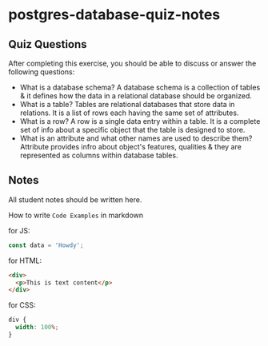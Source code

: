 # postgres-database-quiz-notes

## Quiz Questions

After completing this exercise, you should be able to discuss or answer the following questions:

- What is a database schema?
  A database schema is a collection of tables & it defines how the data in a relational database should be organized.
- What is a table?
  Tables are relational databases that store data in relations. It is a list of rows each having the same set of attributes.
- What is a row?
  A row is a single data entry within a table. It is a complete set of info about a specific object that the table is designed to store.
- What is an attribute and what other names are used to describe them?
  Attribute provides infro about object's features, qualities & they are represented as columns within database tables.

## Notes

All student notes should be written here.

How to write `Code Examples` in markdown

for JS:

```javascript
const data = 'Howdy';
```

for HTML:

```html
<div>
  <p>This is text content</p>
</div>
```

for CSS:

```css
div {
  width: 100%;
}
```
